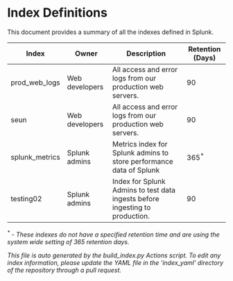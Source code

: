# Index Definitions

This document provides a summary of all the indexes defined in Splunk.

|Index|Owner|Description|Retention (Days)|
|-|-|-|-|
|prod_web_logs|Web developers|All access and error logs from our production web servers.|90|
|seun|Web developers|All access and error logs from our production web servers.|90|
|splunk_metrics|Splunk admins|Metrics index for Splunk admins to store performance data of Splunk|365<sup>*</sup>|
|testing02|Splunk admins|Index for Splunk Admins to test data ingests before ingesting to production.|90|

_<sup>*</sup> - These indexes do not have a specified retention time and are using the system wide setting of 365 retention days._

*This file is auto generated by the build_index.py Actions script. To edit any index information, please update the YAML file in the 'index_yaml' directory of the repository through a pull request.*
